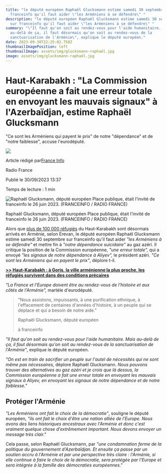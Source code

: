 ```yaml
---
title: "le député européen Raphaël Glucksmann estime samedi 30 septembre sur
  franceinfo qu'il faut aider \"les Arméniens à se défendre\" "
description: "le député européen Raphaël Glucksmann estime samedi 30 septembre
  sur franceinfo qu'il faut aider \"les Arméniens à se défendre\" "
summary: "\"Il faut qu'on soit au rendez-vous pour l'aide humanitaire. Mais
  au-delà de ça, il faut désormais qu'on soit au rendez-vous de la
  sanctuarisation de l'Arménie\", explique le député européen."
date: 2023-09-30T22:25:02.758Z
thumbnailImagePosition: left
thumbnailImage: assets/img/glucksmann-raphaël.jpg
image: assets/img/glucksmann-raphaël.jpg
---
```

<!--StartFragment-->

# Haut-Karabakh : "La Commission européenne a fait une erreur totale en envoyant les mauvais signaux" à l'Azerbaïdjan, estime Raphaël Glucksmann

"Ce sont les Arméniens qui payent le prix" de notre "dépendance" et de "notre faiblesse", accuse l'eurodéputé.

![](https://www.francetvinfo.fr/pictures/JXqkjBIClO5CCC2xXX8DiyAjzXo/fit-in/88x/2023/07/07/64a7df4c5fe71_placeholder-36b69ec8.png)

Article rédigé par[France Info](https://www.francetvinfo.fr/redaction/france-info/)

Radio France

Publié le 30/09/2023 13:37

Temps de lecture : 1 min

![Raphaël Glucksmann, député européen Place publique, était l'invité de franceinfo le 26 juin 2023. (FRANCEINFO / RADIO FRANCE)](https://www.francetvinfo.fr/pictures/mak9EbRONktB0U8xRwRwzaKYAXI/432x243/2023/06/26/6499556e1689a_glucksmann.jpeg)

Raphaël Glucksmann, député européen Place publique, était l'invité de franceinfo le 26 juin 2023. (FRANCEINFO / RADIO FRANCE)

Alors que [plus de 100 000 réfugiés](https://www.francetvinfo.fr/monde/conflit-dans-le-haut-karabakh/haut-karabakh-plus-de-100-000-personnes-ont-quitte-le-territoire-soit-la-quasi-totalite-de-la-population_6093240.html) du Haut-Karabakh sont désormais arrivés en Arménie, selon Erevan, le député européen Raphaël Glucksmann estime samedi 30 septembre sur franceinfo qu'il faut aider *"les Arméniens à se défendre"* et mettre fin à *"notre dépendance suicidaire"* au gaz azéri. Il critique la position de la Commission européenne, *"une erreur totale",* qui a envoyé *"les signaux de notre dépendance à Aliyev",* le président azéri. *"Ce sont les Arméniens qui en payent le prix"*, déplore t-il.

**[\>> Haut-Karabakh : à Goris, la ville arménienne la plus proche, les réfugiés survivent dans des conditions précaires](https://www.francetvinfo.fr/monde/conflit-dans-le-haut-karabakh/reportage-haut-karabakh-a-goris-la-ville-armenienne-la-plus-proche-les-refugies-survivent-dans-des-conditions-precaires_6093231.html)**

*"La France et l'Europe doivent être au rendez-vous de l'histoire et aux côtés de l'Arménie",* martèle d'eurodéputé.

> "Nous assistons, impuissants, à une purification ethnique, à l'effacement de centaines d'années d'histoire, à un peuple qui se déplace et qui a besoin de notre aide."
>
> Raphaël Glucksmann, député européen 
>
> à franceinfo

*"Il faut qu'on soit au rendez-vous pour l'aide humanitaire. Mais au-delà de ça, il faut désormais qu'on soit au rendez-vous de la sanctuarisation de l'Arménie"*, explique le député européen.

*"On est en train de sacrifier un peuple sur l'autel de nécessités qui ne sont même pas nécessaires,* déplore Raphaël Glucksmann. *Nous pouvons trouver des alternatives au gaz azéri et je crois que là dessus, la Commission européenne a fait une erreur totale en envoyant les mauvais signaux à Aliyev, en envoyant les signaux de notre dépendance et de notre faiblesse."*

## Protéger l'Arménie

*"Les Arméniens ont fait le choix de la démocratie"*, souligne le député européen, *"ils ont fait le choix d'être une nation alliée de l'Europe. Nous avons des liens historiques ancestraux avec l'Arménie et donc c'est vraiment quelque chose d'extrêmement important. Nous devons envoyer un message très clair."*

Cela passe, selon Raphaël Glucksmann, par *"une condamnation ferme de la politique du gouvernement d'Azerbaïdjan. Et ensuite ça passe par un soutien accru à l'Arménie et par une perspective très claire : l'Arménie, si elle continue à faire le choix de la démocratie, sera protégée par l'Europe et sera intégrée à la famille des démocraties européennes."*

<!--EndFragment-->